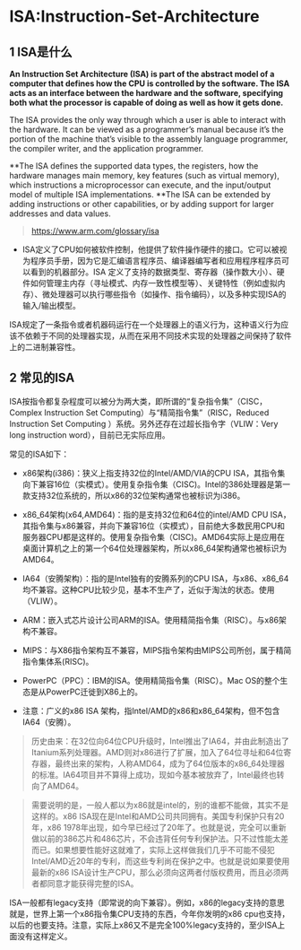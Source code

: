 ﻿# ISA:Instruction-Set-Architecture

## 1 ISA是什么 ##

**An Instruction Set Architecture (ISA) is part of the abstract model of a computer that defines how the CPU is controlled by the software. The ISA acts as an interface between the hardware and the software, specifying both what the processor is capable of doing as well as how it gets done.**

The ISA provides the only way through which a user is able to interact with the hardware. It can be viewed as a programmer’s manual because it’s the portion of the machine that’s visible to the assembly language programmer, the compiler writer, and the application programmer.

**The ISA defines the supported data types, the registers, how the hardware manages main memory, key features (such as virtual memory), which instructions a microprocessor can execute, and the input/output model of multiple ISA implementations. **The ISA can be extended by adding instructions or other capabilities, or by adding support for larger addresses and data values.

> https://www.arm.com/glossary/isa

* ISA定义了CPU如何被软件控制，他提供了软件操作硬件的接口。它可以被视为程序员手册，因为它是汇编语言程序员、编译器编写者和应用程序程序员可以看到的机器部分。ISA 定义了支持的数据类型、寄存器（操作数大小）、硬件如何管理主内存（寻址模式、内存一致性模型等）、关键特性（例如虚拟内存）、微处理器可以执行哪些指令（如操作、指令编码），以及多种实现ISA的输入/输出模型。

ISA规定了一条指令或者机器码运行在一个处理器上的语义行为，这种语义行为应该不依赖于不同的处理器实现，从而在采用不同技术实现的处理器之间保持了软件上的二进制兼容性。

## 2 常见的ISA ##

ISA按指令都复杂程度可以被分为两大类，即所谓的“复杂指令集”（CISC，Complex Instruction Set Computing）与“精简指令集”（RISC，Reduced Instruction Set Computing ）系统。另外还存在过超长指令字（VLIW：Very long instruction word），目前已无实际应用。

常见的ISA如下：

* x86架构(i386)：狭义上指支持32位的Intel/AMD/VIA的CPU ISA，其指令集向下兼容16位（实模式）。使用复杂指令集（CISC)。Intel的386处理器是第一款支持32位系统的，所以x86的32位架构通常也被标识为i386。
* x86_64架构(x64,AMD64)：指的是支持32位和64位的intel/AMD CPU ISA，其指令集与x86兼容，并向下兼容16位（实模式），目前绝大多数民用CPU和服务器CPU都是这样的。使用复杂指令集（CISC)。AMD64实际上是应用在桌面计算机之上的第一个64位处理器架构，所以x86_64架构通常也被标识为AMD64。
* IA64（安腾架构）：指的是Intel独有的安腾系列的CPU ISA，与x86、x86_64均不兼容。这种CPU比较少见，基本不生产了，近似于淘汰的状态。使用（VLIW）。
* ARM：嵌入式芯片设计公司ARM的ISA。使用精简指令集（RISC）。与x86架构不兼容。
* MIPS：与X86指令架构互不兼容，MIPS指令架构由MIPS公司所创，属于精简指令集体系(RISC)。
* PowerPC（PPC）：IBM的ISA。使用精简指令集（RISC）。Mac OS的整个生态是从PowerPC迁徙到X86上的。

* 注意：广义的x86 ISA 架构，指Intel/AMD的x86和x86_64架构，但不包含IA64（安腾）。

> 历史由来：在32位向64位CPU升级时，Intel推出了IA64，并由此制造出了Itanium系列处理器。AMD则对x86进行了扩展，加入了64位寻址和64位寄存器，最终出来的架构，人称AMD64，成为了64位版本的x86_64处理器的标准。IA64项目并不算得上成功，现如今基本被放弃了，Intel最终也转向了AMD64。

> 需要说明的是，一般人都以为x86就是intel的，别的谁都不能做，其实不是这样的。x86 ISA现在是Intel和AMD公司共同拥有。美国专利保护只有20年，x86 1978年出现，如今早已经过了20年了。也就是说，完全可以重新做以前的386芯片和486芯片，不会违背任何专利保护法。只不过性能太差而已。如果想要性能好这就难了，实际上这样做我们几乎不可能不侵犯Intel/AMD近20年的专利，而这些专利尚在保护之中。也就是说如果要使用最新的x86 ISA设计生产CPU，那么必须向这两者付版权费用，而且必须两者都同意才能获得完整的ISA。

ISA一般都有legacy支持（即常说的向下兼容）。例如，x86的legacy支持的意思就是，世界上第一个x86指令集CPU支持的东西，今年你发明的x86 cpu也支持，以后的也要支持。注意，实际上x86又不是完全100%legacy支持的，至少ISA上面没有这样定义。
